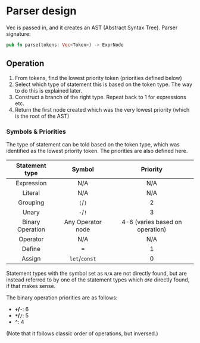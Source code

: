 # Parser design
Vec<Token> is passed in, and it creates an AST (Abstract Syntax Tree). Parser signature:

```rs
pub fn parse(tokens: Vec<Token>) -> ExprNode
```

## Operation
1. From tokens, find the lowest priority token (priorities defined below)
2. Select which type of statement this is based on the token type. The way to do this is explained later.
3. Construct a branch of the right type. Repeat back to 1 for expressions etc.
4. Return the first node created which was the very lowest priority (which is the root of the AST)

### Symbols & Priorities
The type of statement can be told based on the token type, which was identified as the lowest priority token. The priorities are also defined here.

| **Statement type** |  **Symbol**      | **Priority**                    |
|:------------------:|:----------------:|:-------------------------------:|
| Expression         | N/A              | N/A                             |
| Literal            | N/A              | N/A                             |
| Grouping           | `(`/`)`          | 2                               |
| Unary              | `-`/`!`          | 3                               |
| Binary Operation   | Any Operator node| 4-6 (varies based on operation) |
| Operator           | N/A              | N/A                             |
| Define             | `=`              | 1                               |
| Assign             | `let`/`const`    | 0                               |

Statement types with the symbol set as `N/A` are not directly found, but are instead referred to by one of the statement types which *are* directly found, if that makes sense.

The binary operation priorities are as follows:

- **`+`/`-`**: 6
- **`*`/`/`**: 5
- **`^`**: 4

(Note that it follows classic order of operations, but inversed.)
